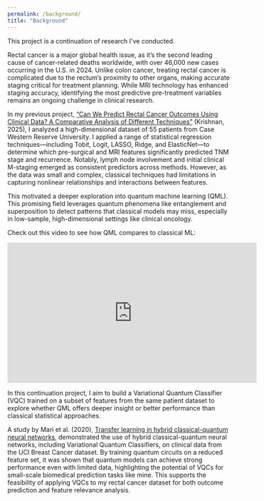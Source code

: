 ```yaml
---
permalink: /background/
title: "Background"
---
```


This project is a continuation of research I've conducted.

Rectal cancer is a major global health issue, as it’s the second leading cause of cancer-related deaths worldwide, with over 46,000 new cases occurring in the U.S. in 2024. Unlike colon cancer, treating rectal cancer is complicated due to the rectum’s proximity to other organs, making accurate staging critical for treatment planning. While MRI technology has enhanced staging accuracy, identifying the most predictive pre-treatment variables remains an ongoing challenge in clinical research.

In my previous project, [“Can We Predict Rectal Cancer Outcomes Using Clinical Data? A Comparative Analysis of Different Techniques”](https://partner.projectboard.world/oas/project/can-we-predict-rectal-cancer-outcomes-using-clinical-data-geedyp?rc=5a933f42-9776-4496-afcc-49d1c7fa9a30) (Krishnan, 2025), I analyzed a high-dimensional dataset of 55 patients from Case Western Reserve University. I applied a range of statistical regression techniques—including Tobit, Logit, LASSO, Ridge, and ElasticNet—to determine which pre-surgical and MRI features significantly predicted TNM stage and recurrence. Notably, lymph node involvement and initial clinical M-staging emerged as consistent predictors across methods. However, as the data was small and complex, classical techniques had limitations in capturing nonlinear relationships and interactions between features.

This motivated a deeper exploration into quantum machine learning (QML). This promising field leverages quantum phenomena like entanglement and superposition to detect patterns that classical models may miss, especially in low-sample, high-dimensional settings like clinical oncology. 

Check out this video to see how QML compares to classical ML:
<iframe width="560" height="315" src="https://www.youtube.com/embed/-xAlAcKY8KY?si=S0KNm9Sm1nt_Go79" title="YouTube video player" frameborder="0" allow="accelerometer; autoplay; clipboard-write; encrypted-media; gyroscope; picture-in-picture; web-share" referrerpolicy="strict-origin-when-cross-origin" allowfullscreen></iframe>


In this continuation project, I aim to build a Variational Quantum Classifier (VQC) trained on a subset of features from the same patient dataset to explore whether QML offers deeper insight or better performance than classical statistical approaches.

A study by Mari et al. (2020), [Transfer learning in hybrid classical-quantum neural networks](https://quantum-journal.org/papers/q-2020-10-09-340/pdf/),  demonstrated the use of hybrid classical-quantum neural networks, including Variational Quantum Classifiers, on clinical data from the UCI Breast Cancer dataset. By training quantum circuits on a reduced feature set, it was shown that quantum models can achieve strong performance even with limited data, highlighting the potential of VQCs for small-scale biomedical prediction tasks like mine. This supports the feasibility of applying VQCs to my rectal cancer dataset for both outcome prediction and feature relevance analysis.
